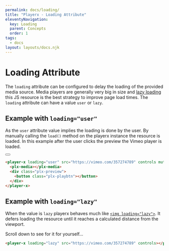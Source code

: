 ```yaml
---
permalink: docs/loading/
title: "Playerx - Loading Attribute"
eleventyNavigation:
  key: Loading
  parent: Concepts
  order: 1
tags:
  - docs
layout: layouts/docs.njk
---
```


# Loading Attribute

The `loading` attribute can be configured to delay the loading of the provided media source. Media players are generally very big in size and <a href="https://developer.mozilla.org/en-US/docs/Web/Performance/Lazy_loading" target="_blank">lazy loading</a> this JS resource is the best strategy to improve page load times. The `loading` attribute can have a value `user` or `lazy`.

## Example with `loading="user"`

As the `user` attribute value implies the loading is done by the user. By manually calling the `load()` method on the playerx instance the resource is loaded. In this example after the user clicks the preview the Vimeo player is loaded.

<div class="md:w-4/5 relative bg-black">
  <player-x loading="user" src="https://vimeo.com/357274789" controls muted autoplay playsinline>
    <plx-media></plx-media>
    <div class="plx-preview bg-yellow-300 w-full h-full absolute">
      <button class="plx-playbtn hover:bg-green-500"></button>
    </div>
  </player-x>
</div>

```html
<player-x loading="user" src="https://vimeo.com/357274789" controls muted autoplay playsinline>
  <plx-media></plx-media>
  <div class="plx-preview">
    <button class="plx-playbtn"></button>
  </div>
</player-x>
```

## Example with `loading="lazy"`

When the value is `lazy` playerx behaves much like <a href="https://developer.mozilla.org/en-US/docs/Web/HTML/Element/img#attr-loading" target="_blank">`<img loading="lazy">`</a>. It defers loading the resource until it reaches a calculated distance from the viewport.

Scroll down to see for it for yourself...

<div class="h-64"></div>

<div class="md:w-4/5 relative">
  <player-x loading="lazy" src="https://vimeo.com/357274789" controls></player-x>
</div>

```html
<player-x loading="lazy" src="https://vimeo.com/357274789" controls></player-x>
```
